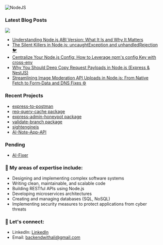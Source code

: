 ![NodeJS](https://img.shields.io/badge/node.js-6DA55F?style=for-the-badge&logo=node.js&logoColor=white)


### Latest Blog Posts
<a href="https://dev.to/silentwatcher_95"><img src="https://img.shields.io/badge/dev.to-0A0A0A?style=for-the-badge&logo=devdotto&logoColor=white"/></a>

<!-- BLOG-POST-LIST:START -->
- [Understanding Node.js ABI Version: What It Is and Why It Matters](https://dev.to/silentwatcher_95/understanding-nodejs-abi-version-what-it-is-and-why-it-matters-22g3)
- [The Silent Killers in Node.js: uncaughtException and unhandledRejection 🐦](https://dev.to/silentwatcher_95/the-silent-killers-in-nodejs-uncaughtexception-and-unhandledrejection-1p9b)
- [Centralize Your Node.js Config: How to Leverage npm&#39;s config Key with cross-env](https://dev.to/silentwatcher_95/centralize-your-nodejs-config-how-to-leverage-npms-config-key-with-cross-env-l2h)
- [Why You Should Deep Copy Request Payloads in Node.js &lpar;Express &amp; NestJS&rpar;](https://dev.to/silentwatcher_95/why-you-should-deep-copy-request-payloads-in-nodejs-express-nestjs-59kk)
- [Streamlining Image Moderation API Uploads in Node.js: From Native Fetch to Form‑Data and DNS Fixes ⚙](https://dev.to/silentwatcher_95/streamlining-image-moderation-api-uploads-in-nodejs-from-native-fetch-to-form-data-and-dns-fixes-3md6)
<!-- BLOG-POST-LIST:END -->

### Recent Projects
- [express-to-postman](https://www.npmjs.com/package/express-to-postman)
- [req-query-cache package](https://www.npmjs.com/package/req-query-cache)
- [express-admin-honeypot package](https://www.npmjs.com/package/express-admin-honeypot)
- [validate-branch package](https://www.npmjs.com/package/validate-branch)
- [sightenginejs](https://www.npmjs.com/package/sightenginejs)
- [AI-Note-App-API](https://github.com/Silent-Watcher/note-app-api)

### Pending

- [AI-Fixer](https://github.com/Silent-Watcher/aifixer)

### 🔭 My areas of expertise include: ###

* Designing and implementing complex software systems
* Writing clean, maintainable, and scalable code
* Building RESTful APIs using Node.js
* Developing microservices architectures
* Creating and managing databases (SQL, NoSQL)
* Implementing security measures to protect applications from cyber threats 

### 💬 Let's connect: ###

* LinkedIn: [LinkedIn](https://www.linkedin.com/in/alitte "LinkedIn")
* Email: backendwithali@gmail.com
